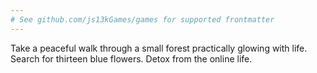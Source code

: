 ```yaml
---
# See github.com/js13kGames/games for supported frontmatter
---
```

Take a peaceful walk through a small forest practically glowing with life. Search for thirteen blue flowers. Detox from the online life.